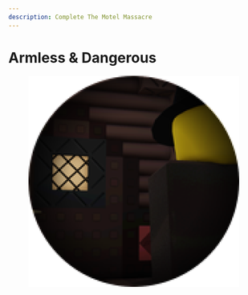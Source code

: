 ```yaml
---
description: Complete The Motel Massacre
---
```


# Armless & Dangerous

<figure><img src="../.gitbook/assets/image (1) (1) (1) (1).png" alt=""><figcaption></figcaption></figure>
